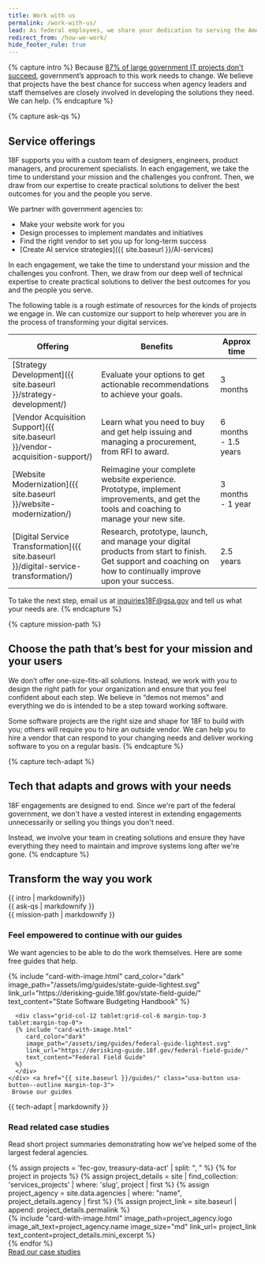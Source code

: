 ```yaml
---
title: Work with us
permalink: /work-with-us/
lead: As federal employees, we share your dedication to serving the American&nbsp;public.
redirect_from: /how-we-work/
hide_footer_rule: true
---
```


{% capture intro %}
Because [87% of large government IT projects don't succeed](https://derisking-guide.18f.gov/), government’s approach to this work needs to change. We believe that projects have the best chance for success when agency leaders and staff themselves are closely involved in developing the solutions they need. We can help.
{% endcapture %}

{% capture ask-qs %}
## Service offerings

18F supports you with a custom team of designers, engineers, product managers, and procurement specialists. In each engagement, we take the time to understand your mission and the challenges you confront. Then, we draw from our expertise to create practical solutions to deliver the best outcomes for you and the people you serve.

We partner with government agencies to:
- Make your website work for you
- Design processes to implement mandates and initiatives
- Find the right vendor to set you up for long-term success
- [Create AI service strategies]({{ site.baseurl }}/AI-services)

In each engagement, we take the time to understand your mission and the challenges you confront. Then, we draw from our deep well of technical expertise to create practical solutions to deliver the best outcomes for you and the people you serve.

The following table is a rough estimate of resources for the kinds of projects we engage in. We can customize our support to help wherever you are in the process of transforming your digital services.

| Offering      | Benefits  | Approx time |
| ----------- | ----------- | ----------- |
|[Strategy Development]({{ site.baseurl }}/strategy-development/)   | Evaluate your options to get actionable recommendations to achieve your goals.  | 3 months  |
|[Vendor Acquisition Support]({{ site.baseurl }}/vendor-acquisition-support/)   |Learn what you need to buy and get help issuing and managing a procurement, from RFI to award.   |6 months - 1.5 years|
|[Website Modernization]({{ site.baseurl }}/website-modernization/)  | Reimagine your complete website experience. Prototype, implement improvements, and get the tools and coaching to manage your new site.  |3 months - 1 year  |
|[Digital Service Transformation]({{ site.baseurl }}/digital-service-transformation/)  |Research, prototype, launch, and manage your digital products from start to finish. Get support and coaching on how to continually improve upon your success.   | 2.5 years|


To take the next step, email us at <a href="mailto:inquiries18F@gsa.gov">inquiries18F@gsa.gov</a> and tell us what your needs are.
{% endcapture %}

{% capture mission-path %}
## Choose the path that’s best for your mission and your users

We don’t offer one-size-fits-all solutions. Instead, we work with you to design the right path for your organization and ensure that you feel confident about each step. We believe in “demos not memos” and everything we do is intended to be a step toward working software.

Some software projects are the right size and shape for 18F to build with you; others will require you to hire an outside vendor. We can help you to hire a vendor that can respond to your changing needs and deliver working software to you on a regular basis.
{% endcapture %}

{% capture tech-adapt %}
## Tech that adapts and grows with your needs

18F engagements are designed to end. Since we're part of the federal government, we don't have a vested interest in extending engagements unnecessarily or selling you things you don't need.

Instead, we involve your team in creating solutions and ensure they have everything they need to maintain and improve systems long after we're gone.
{% endcapture %}


<section class="usa-section usa-section--dark bg-primary-darker section-padding-6">
<div class="grid-container">
  <div class="grid-row">
    <div class="grid-col">
      <h2>Transform the way you work</h2>
      <div class="font-sans-lg">
        {{ intro | markdownify}}
      </div>
    </div>
  </div>
</div>
</section>

<section class="usa-section bg-base-lightest">
  <div class="grid-container">
    <div class="grid-row grid-gap">
      <div class="tablet-lg:grid-col-7">
        {{ ask-qs | markdownify }}
      </div>
      <div class="tablet-lg:grid-col-5">
        <img src="{{ site.baseurl }}/assets/img/work-with-us/work-with-us-illo-2.svg"
        alt=""
        >
      </div>
    </div>
  </div>
</section>

<section class="usa-section">
  <div class="grid-container">
    <div class="grid-row">
      <div class="tablet-lg:grid-col-7">
         {{ mission-path | markdownify }}
      </div>
      <div class="tablet-lg:grid-col-5">
        <img src="{{ site.baseurl }}/assets/img/work-with-us/work-with-us-illo-1.svg"
        alt=""
        >
      </div>
    </div>
    <h3 class="text-normal"> Feel empowered to continue with our guides</h3>
    <p class="font-sans-lg"> We want agencies to be able to do the work themselves. Here are some free guides that help. </p>
    <div class="grid-row grid-gap-md">
      <div class="grid-col-12 tablet:grid-col-6 margin-top-3 tablet:margin-top-0">
      {% include "card-with-image.html"
         card_color="dark"
         image_path="/assets/img/guides/state-guide-lightest.svg"
         link_url="https://derisking-guide.18f.gov/state-field-guide/"
         text_content="State Software Budgeting Handbook"
      %}
      </div>

      <div class="grid-col-12 tablet:grid-col-6 margin-top-3 tablet:margin-top-0">
      {% include "card-with-image.html"
         card_color="dark"
         image_path="/assets/img/guides/federal-guide-lightest.svg"
         link_url="https://derisking-guide.18f.gov/federal-field-guide/"
         text_content="Federal Field Guide"
      %}
      </div>
    </div> <a href="{{ site.baseurl }}/guides/" class="usa-button usa-button--outline margin-top-3">
     Browse our guides
   </a>
  </div>
</section>

<section class="usa-section bg-base-lightest">
  <div class="grid-container">
    <div class="grid-row">
      <div class="tablet-lg:grid-col-7">
         {{ tech-adapt | markdownify }}
      </div>
      <div class="tablet-lg:grid-col-5">
        <img src="{{ site.baseurl }}/assets/img/work-with-us/work-with-us-illo-3.svg"
        alt=""
        >
      </div>
    </div>
    <h3 class="text-normal">Read related case studies</h3>
    <p class="font-sans-lg">Read short project summaries demonstrating how we’ve helped some of the largest federal agencies.</p>
    <div class="grid-row grid-gap-md">
    {% assign projects = 'fec-gov, treasury-data-act' | split: ", " %}
    {% for project in projects %}
      {% assign project_details = site | find_collection: 'services_projects' | where: 'slug', project | first %}
      {% assign project_agency = site.data.agencies | where: "name", project_details.agency | first %}
      {% assign project_link = site.baseurl | append: project_details.permalink %}
      <div class="grid-col-12 tablet:grid-col-6 margin-top-3 tablet:margin-top-0">
        {% include "card-with-image.html"
           image_path=project_agency.logo
           image_alt_text=project_agency.name
           image_size="md"
           link_url= project_link
           text_content=project_details.mini_excerpt
        %}
      </div>
    {% endfor %}
    </div>
   <a href="{{ site.baseurl }}/our-work/" class="usa-button usa-button--outline margin-top-3">
     Read our case studies
   </a>
  </div>
</section>
